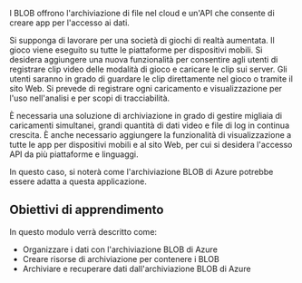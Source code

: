 I BLOB offrono l'archiviazione di file nel cloud e un'API che consente di creare app per l'accesso ai dati.

Si supponga di lavorare per una società di giochi di realtà aumentata. Il gioco viene eseguito su tutte le piattaforme per dispositivi mobili. Si desidera aggiungere una nuova funzionalità per consentire agli utenti di registrare clip video delle modalità di gioco e caricare le clip sui server. Gli utenti saranno in grado di guardare le clip direttamente nel gioco o tramite il sito Web. Si prevede di registrare ogni caricamento e visualizzazione per l'uso nell'analisi e per scopi di tracciabilità.

È necessaria una soluzione di archiviazione in grado di gestire migliaia di caricamenti simultanei, grandi quantità di dati video e file di log in continua crescita. È anche necessario aggiungere la funzionalità di visualizzazione a tutte le app per dispositivi mobili e al sito Web, per cui si desidera l'accesso API da più piattaforme e linguaggi.

In questo caso, si noterà come l'archiviazione BLOB di Azure potrebbe essere adatta a questa applicazione.

## <a name="learning-objectives"></a>Obiettivi di apprendimento
In questo modulo verrà descritto come:

- Organizzare i dati con l'archiviazione BLOB di Azure
- Creare risorse di archiviazione per contenere i BLOB
- Archiviare e recuperare dati dall'archiviazione BLOB di Azure
